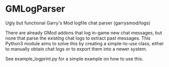 # GMLogParser
Ugly but functional Garry's Mod logfile chat parser (garrysmod/logs)

There are already GMod addons that log in-game new chat messages, but none that parse the existing chat logs to extract past messages.
This Python3 module aims to solve this by creating a simple-to-use class, either to manually obtain chat logs or to export them into a newer system.

See example_logprint.py for a simple example on how to use this.

